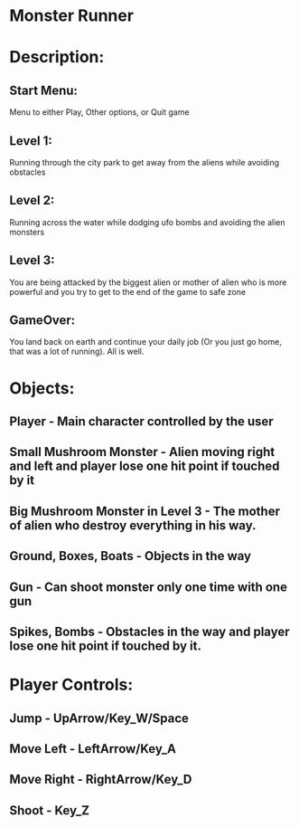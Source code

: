 #  Monster Runner
#
#
# Description:
## Start Menu:
Menu to either Play, Other options, or Quit game

## Level 1: 
Running through the city park to get away from the aliens while avoiding obstacles

## Level 2: 
Running across the water while dodging ufo bombs and avoiding the alien monsters

## Level 3: 
You are being attacked by the biggest alien or mother of alien who is more powerful and you try to get to the end of the game to safe zone

## GameOver: 
You land back on earth and continue your daily job (Or you just go home, that was a lot of running). All is well.
#
#
# Objects:
## Player - Main character controlled by the user
## Small Mushroom Monster - Alien moving right and left and player lose one hit point if touched by it
## Big Mushroom Monster in Level 3 - The mother of alien who destroy everything in his way.
## Ground, Boxes, Boats - Objects in the way
## Gun - Can shoot monster only one time with one gun
## Spikes, Bombs - Obstacles in the way and player lose one hit point if touched by it.

#
#
# Player Controls:
##  Jump - UpArrow/Key_W/Space
## Move Left - LeftArrow/Key_A
## Move Right - RightArrow/Key_D
## Shoot - Key_Z








